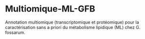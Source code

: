 # Multiomique-ML-GFB
Annotation multiomique (transcriptomique et protéomique) pour la caractérisation sans a priori du métabolisme lipidique (ML) chez G. fossarum.
